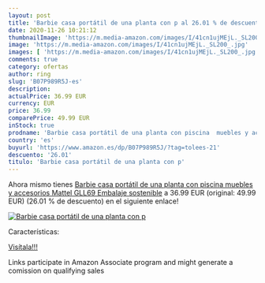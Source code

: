 ```yaml
---
layout: post
title: 'Barbie casa portátil de una planta con p al 26.01 % de descuento'
date: 2020-11-26 10:21:12
thumbnailImage: 'https://m.media-amazon.com/images/I/41cn1ujMEjL._SL200_.jpg'
image: 'https://m.media-amazon.com/images/I/41cn1ujMEjL._SL200_.jpg'
images: [ 'https://m.media-amazon.com/images/I/41cn1ujMEjL._SL200_.jpg' ]
comments: true
category: ofertas
author: ring
slug: 'B07P989R5J-es'
description:
actualPrice: 36.99 EUR
currency: EUR
price: 36.99
comparePrice: 49.99 EUR
inStock: true
prodname: 'Barbie casa portátil de una planta con piscina  muebles y accesorios  Mattel GLL69   Embalaje sostenible'
country: 'es'
buyurl: 'https://www.amazon.es/dp/B07P989R5J/?tag=tolees-21'
descuento: '26.01'
titulo: 'Barbie casa portátil de una planta con p'
---
```


Ahora mismo tienes [Barbie casa portátil de una planta con piscina  muebles y accesorios  Mattel GLL69   Embalaje sostenible](https://www.amazon.es/dp/B07P989R5J/?tag=tolees-21) a 36.99 EUR (original: 49.99 EUR) (26.01 %  de descuento) en el siguiente enlace!

[![Barbie casa portátil de una planta con p](https://m.media-amazon.com/images/I/41cn1ujMEjL._SL200_.jpg)](https://www.amazon.es/dp/B07P989R5J/?tag=tolees-21)

Características:


[Visítala!!!](https://www.amazon.es/dp/B07P989R5J/?tag=tolees-21)

Links participate in Amazon Associate program and might generate a comission on qualifying sales
